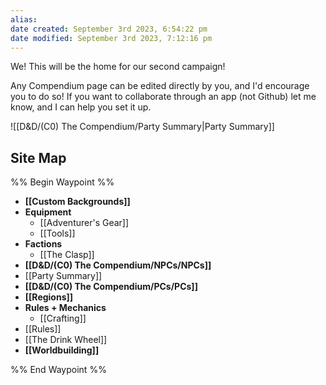 ```yaml
---
alias: 
date created: September 3rd 2023, 6:54:22 pm
date modified: September 3rd 2023, 7:12:16 pm
---
```


We! This will be the home for our second campaign!

Any Compendium page can be edited directly by you, and I'd encourage you to do so! If you want to collaborate through an app (not Github) let me know, and I can help you set it up.

![[D&D/(C0) The Compendium/Party Summary|Party Summary]]

## Site Map
%% Begin Waypoint %%
- **[[Custom Backgrounds]]**
- **Equipment**
	- [[Adventurer's Gear]]
	- [[Tools]]
- **Factions**
	- [[The Clasp]]
- **[[D&D/(C0) The Compendium/NPCs/NPCs]]**
- [[Party Summary]]
- **[[D&D/(C0) The Compendium/PCs/PCs]]**
- **[[Regions]]**
- **Rules + Mechanics**
	- [[Crafting]]
- [[Rules]]
- [[The Drink Wheel]]
- **[[Worldbuilding]]**

%% End Waypoint %%
